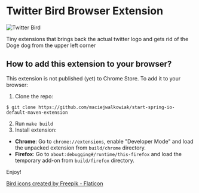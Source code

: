 # Twitter Bird Browser Extension

![Twitter Bird](https://github.com/maciejwalkowiak/twitter-bird-extension/blob/main/icons/icon128.png)

Tiny extensions that brings back the actual twitter logo and gets rid of the Doge dog from the upper left corner

## How to add this extension to your browser?

This extension is not published (yet) to Chrome Store. To add it to your browser:

1. Clone the repo:

```
$ git clone https://github.com/maciejwalkowiak/start-spring-io-default-maven-extension
```

2. Run `make build`
3. Install extension:
- **Chrome**: Go to `chrome://extensions`, enable "Developer Mode" and load the unpacked extension from `build/chrome` directory.
- **Firefox**: Go to `about:debugging#/runtime/this-firefox` and load the temporary add-on from `build/firefox` directory.

Enjoy!

[Bird icons created by Freepik - Flaticon](https://www.flaticon.com/free-icons/bird)

